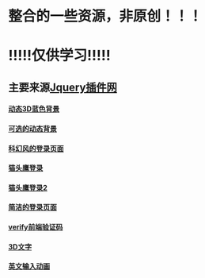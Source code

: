 # 整合的一些资源，非原创！！！
# !!!!!仅供学习!!!!!
## 主要来源[Jquery插件网](http://www.jq22.com/jqueryUI-1-jq)

#### [动态3D蓝色背景](https://jarryk.github.io/js-plugin//background/Blue/index.html)
#### [可选的动态背景](https://jarryk.github.io/js-plugin//background/optional/index.html)
#### [科幻风的登录页面](https://jarryk.github.io/js-plugin/login/cssLogin/index.html)
#### [猫头鹰登录](https://jarryk.github.io/js-plugin/login/%E7%8C%AB%E5%A4%B4%E9%B9%B0%E7%99%BB%E5%BD%95/index.html)
#### [猫头鹰登录2](https://jarryk.github.io/js-plugin/login/%E7%8C%AB%E5%A4%B4%E9%B9%B0%E7%99%BB%E5%BD%952/index.html)
#### [简洁的登录页面](https://jarryk.github.io/js-plugin/login/%E7%AE%80%E5%8D%95%E7%9A%84Login/login.html)
#### [verify前端验证码](https://jarryk.github.io/js-plugin/verify/index.html)
#### [3D文字](https://jarryk.github.io/js-plugin/%E6%96%87%E5%AD%97%E5%8A%A8%E7%94%BB/3dwz/index.html)
#### [英文输入动画](https://jarryk.github.io/js-plugin/%E6%96%87%E5%AD%97%E5%8A%A8%E7%94%BB/font/index.html)